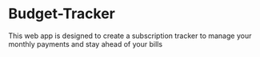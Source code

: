 # Budget-Tracker
This web app is designed to create a subscription tracker to manage your monthly payments and stay ahead of your bills
